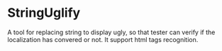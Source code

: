 # StringUglify
A tool for replacing string to display ugly, so that tester can verify if the localization has convered or not. It support html tags recognition.
